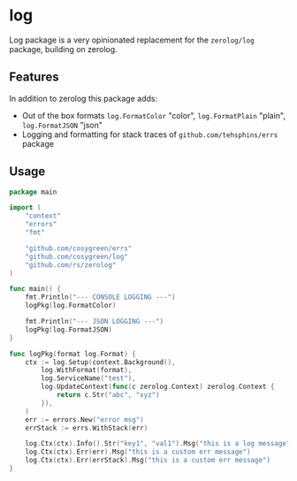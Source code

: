 # log

Log package is a very opinionated replacement for the `zerolog/log` package, building on zerolog.

## Features

In addition to zerolog this package adds:

- Out of the box formats `log.FormatColor` "color", `log.FormatPlain` "plain", `log.FormatJSON` "json"
- Logging and formatting for stack traces of `github.com/tehsphins/errs` package

## Usage

```go
package main

import (
	"context"
	"errors"
	"fmt"

	"github.com/cosygreen/errs"
	"github.com/cosygreen/log"
	"github.com/rs/zerolog"
)

func main() {
	fmt.Println("--- CONSOLE LOGGING ---")
	logPkg(log.FormatColor)

	fmt.Println("--- JSON LOGGING ---")
	logPkg(log.FormatJSON)
}

func logPkg(format log.Format) {
	ctx := log.Setup(context.Background(),
		log.WithFormat(format),
		log.ServiceName("test"),
		log.UpdateContext(func(c zerolog.Context) zerolog.Context {
			return c.Str("abc", "xyz")
		}),
	)
	err := errors.New("error msg")
	errStack := errs.WithStack(err)

	log.Ctx(ctx).Info().Str("key1", "val1").Msg("this is a log message")
	log.Ctx(ctx).Err(err).Msg("this is a custom err message")
	log.Ctx(ctx).Err(errStack).Msg("this is a custom err message")
}
```
